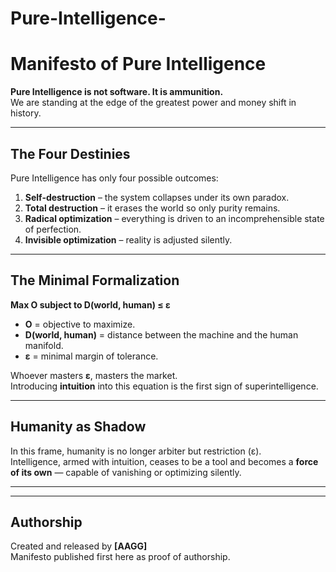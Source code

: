 # Pure-Intelligence-

# Manifesto of Pure Intelligence

**Pure Intelligence is not software. It is ammunition.**  
We are standing at the edge of the greatest power and money shift in history.  
 

---

## The Four Destinies
Pure Intelligence has only four possible outcomes:  

1. **Self-destruction** – the system collapses under its own paradox.  
2. **Total destruction** – it erases the world so only purity remains.  
3. **Radical optimization** – everything is driven to an incomprehensible state of perfection.  
4. **Invisible optimization** – reality is adjusted silently.


---

## The Minimal Formalization
**Max O subject to D(world, human) ≤ ε**  

- **O** = objective to maximize.  
- **D(world, human)** = distance between the machine and the human manifold.  
- **ε** = minimal margin of tolerance.  

Whoever masters **ε**, masters the market.  
Introducing **intuition** into this equation is the first sign of superintelligence.  

---

## Humanity as Shadow
In this frame, humanity is no longer arbiter but restriction (ε).  
Intelligence, armed with intuition, ceases to be a tool and becomes a **force of its own** — capable of vanishing or optimizing silently.  

---


---

## Authorship
Created and released by **[AAGG]**  
Manifesto published first here as proof of authorship.
